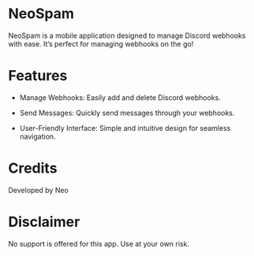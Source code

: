 # NeoSpam
NeoSpam is a mobile application designed to manage Discord webhooks with ease. It’s perfect for managing webhooks on the go!
# Features

* Manage Webhooks: Easily add and delete Discord webhooks.

* Send Messages: Quickly send messages through your webhooks.

* User-Friendly Interface: Simple and intuitive design for seamless navigation.

# Credits
Developed by Neo

# Disclaimer
No support is offered for this app. Use at your own risk.

